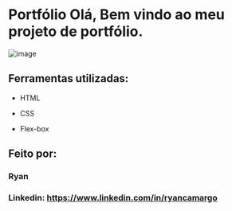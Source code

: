 # Portfólio Olá, Bem vindo ao meu projeto de portfólio.

![image](https://user-images.githubusercontent.com/77756047/211304452-220fedf0-f91b-490f-8a65-a60ce860bc5c.png)

## Ferramentas utilizadas:

* HTML

* CSS

* Flex-box

## Feito por:

### Ryan

### Linkedin: https://www.linkedin.com/in/ryancamargo
